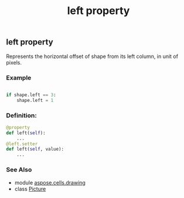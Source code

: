 ﻿---
title: left property
second_title: Aspose.Cells for Python via .NET API References
description: 
type: docs
weight: 770
url: /aspose.cells.drawing/picture/left/
is_root: false
---

## left property


Represents the horizontal offset of shape from its left column, in unit of pixels.

### Example 


```python

if shape.left == 3:
    shape.left = 1

```
### Definition:
```python
@property
def left(self):
    ...
@left.setter
def left(self, value):
    ...
```

### See Also
* module [aspose.cells.drawing](../../)
* class [Picture](/cells/python-net/aspose.cells.drawing/picture)

